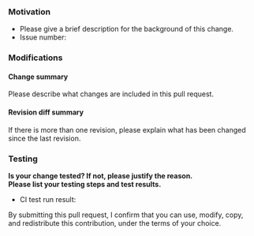 ### Motivation
- Please give a brief description for the background of this change.
- Issue number: 


### Modifications
#### Change summary
Please describe what changes are included in this pull request. 

#### Revision diff summary
If there is more than one revision, please explain what has been changed since the last revision.

### Testing
 **Is your change tested? If not, please justify the reason.**  
 **Please list your testing steps and test results.** 
- CI test run result: <link>


By submitting this pull request, I confirm that you can use, modify, copy, and redistribute this contribution, under the terms of your choice.
